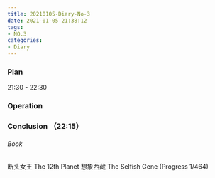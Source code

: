```yaml
---
title: 20210105-Diary-No-3
date: 2021-01-05 21:38:12
tags:
- NO.3
categories:
- Diary
---
```


### Plan
21:30 - 22:30 



### Operation
 

 
### Conclusion （22:15）



###### Book	
断头女王
The 12th Planet
想象西藏
The Selfish Gene (Progress 1/464)
